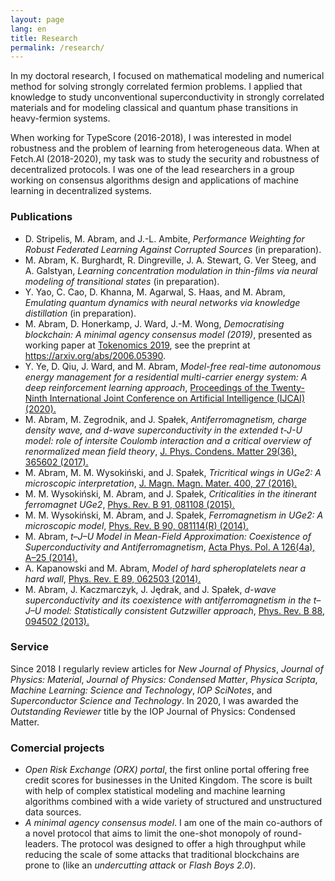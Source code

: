 ```yaml
---
layout: page
lang: en
title: Research
permalink: /research/
---
```


In my doctoral research, I focused on mathematical modeling and numerical method for solving strongly correlated fermion problems. I applied that knowledge to study unconventional superconductivity in strongly correlated materials and for modeling classical and quantum phase transitions in heavy-fermion systems.

When working for TypeScore (2016-2018), I was interested in model robustness and the problem of learning from heterogeneous data. When at Fetch.AI (2018-2020), my task was to study the security and robustness of decentralized protocols. I was one of the lead researchers in a group working on consensus algorithms design and applications of machine learning in decentralized systems.

### Publications

<ul>

<li>
D. Stripelis, M. Abram, and J.-L. Ambite,
<i>Performance Weighting for Robust Federated Learning Against Corrupted Sources</i>
(in preparation).
</li>

<li>
M. Abram, K. Burghardt, R. Dingreville, J. A. Stewart, G. Ver Steeg, and A. Galstyan,
<i>Learning concentration modulation in thin-films via neural modeling of transitional states</i>
(in preparation).
</li>

<li>
Y. Yao, C. Cao, D. Khanna, M. Agarwal, S. Haas, and M. Abram,
<i>Emulating quantum dynamics with neural networks via knowledge distillation</i>
(in preparation).
</li>

<li>
M. Abram, D. Honerkamp, J. Ward, J.-M. Wong,
<i>Democratising blockchain: A minimal agency consensus model (2019)</i>, presented as working paper at <a href="http://tokenomics2019.org">Tokenomics 2019</a>, see the preprint at <a href="https://arxiv.org/abs/2006.05390">
https://arxiv.org/abs/2006.05390</a>.
</li>

<li>
Y. Ye, D. Qiu, J. Ward, and M. Abram,
<i>Model-free real-time autonomous energy management for a residential multi-carrier energy system: A deep reinforcement learning approach</i>, <a href="https://doi.org/10.24963/ijcai.2020/48">Proceedings of the Twenty-Ninth International Joint Conference on Artificial Intelligence (IJCAI) (2020).</a>
</li>

<li>
M. Abram, M. Zegrodnik, and J. Spałek,
<i>Antiferromagnetism, charge density wave, and d-wave superconductivity in the extended t-J-U model:
role of intersite Coulomb interaction and a critical overview of renormalized mean field theory</i>,
<a href="http://iopscience.iop.org/article/10.1088/1361-648X/aa7a21/meta">
J. Phys. Condens. Matter 29(36), 365602 (2017).
</a>
</li>

<li>
M. Abram, M. M. Wysokiński, and J. Spałek,
<i>Tricritical wings in UGe2: A microscopic interpretation</i>,
<a href="https://www.sciencedirect.com/science/article/abs/pii/S0304885315303231">
J. Magn. Magn. Mater. 400, 27 (2016).
</a>
</li>

<li>
M. M. Wysokiński, M. Abram, and J. Spałek,
<i>Criticalities in the itinerant ferromagnet UGe2</i>,
<a href="https://journals.aps.org/prb/abstract/10.1103/PhysRevB.91.081108">
Phys. Rev. B 91, 081108 (2015).
</a>
</li>

<li>
M. M. Wysokiński, M. Abram, and J. Spałek,
<i>Ferromagnetism in UGe2: A microscopic model</i>,
<a href="https://journals.aps.org/prb/abstract/10.1103/PhysRevB.90.081114">
Phys. Rev. B 90, 081114(R) (2014).
</a>
</li>

<li>
M. Abram,
<i>t–J–U Model in Mean-Field Approximation: Coexistence of Superconductivity and Antiferromagnetism</i>,
<a href="http://przyrbwn.icm.edu.pl/APP/ABSTR/126/a126-4a-5.html">
Acta Phys. Pol. A 126(4a), A–25 (2014).
</a>
</li>

<li>
A. Kapanowski and M. Abram,
<i>Model of hard spheroplatelets near a hard wall</i>,
<a href="https://journals.aps.org/pre/abstract/10.1103/PhysRevE.89.062503">
Phys. Rev. E 89, 062503 (2014).
</a>
</li>

<li>
M. Abram, J. Kaczmarczyk, J. Jędrak, and J. Spałek,
<i>d-wave superconductivity and its coexistence with antiferromagnetism in the t–J–U model:
Statistically consistent Gutzwiller approach</i>,
<a href="https://journals.aps.org/prb/abstract/10.1103/PhysRevB.88.094502">
Phys. Rev. B 88, 094502 (2013).
</a>
</li>

</ul>

### Service

Since 2018 I regularly review articles for
 <i>New Journal of Physics</i>,
 <i>Journal of Physics: Material</i>,
 <i>Journal of Physics: Condensed Matter</i>,
 <i>Physica Scripta</i>,
 <i>Machine Learning: Science and Technology</i>,
 <i>IOP SciNotes</i>,
 and <i>Superconductor Science and Technology</i>.
In 2020, I was awarded the <i>Outstanding Reviewer</i> title by the IOP Journal of Physics: Condensed Matter.

### Comercial projects

<ul>

<li>
<i>Open Risk Exchange (ORX) portal</i>, the first online portal offering free credit scores for businesses in the United Kingdom. The score is built with help of complex statistical modeling and machine learning algorithms combined with a wide variety of structured and unstructured data sources.
</li>
<li>
<i>A minimal agency consensus model</i>. I am one of the main co-authors of a novel protocol that aims to limit the one-shot monopoly of round-leaders. The protocol was designed to offer a high throughput while reducing the scale of some attacks that traditional blockchains are prone to (like an <i>undercutting attack</i> or <i>Flash Boys 2.0</i>).
</li>

</ul>
